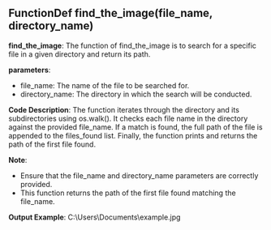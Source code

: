 ## FunctionDef find_the_image(file_name, directory_name)
**find_the_image**: The function of find_the_image is to search for a specific file in a given directory and return its path.

**parameters**:
- file_name: The name of the file to be searched for.
- directory_name: The directory in which the search will be conducted.

**Code Description**:
The function iterates through the directory and its subdirectories using os.walk(). It checks each file name in the directory against the provided file_name. If a match is found, the full path of the file is appended to the files_found list. Finally, the function prints and returns the path of the first file found.

**Note**:
- Ensure that the file_name and directory_name parameters are correctly provided.
- This function returns the path of the first file found matching the file_name.

**Output Example**:
C:\Users\Documents\example.jpg
